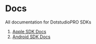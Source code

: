 # Docs
All documentation for DotstudioPRO SDKs

1. [Apple SDK Docs](https://github.com/dotstudiopro/Docs/blob/master/Apple/README.md)
2. [Android SDK Docs](https://github.com/dotstudiopro/Docs/tree/master/Android/README.md)

